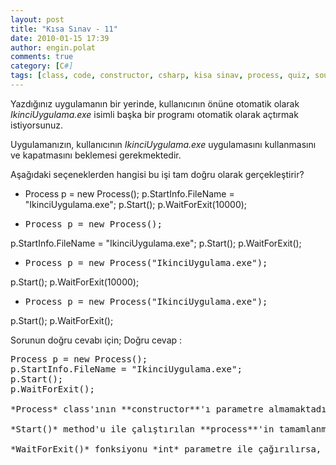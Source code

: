 ```yaml
---
layout: post
title: "Kısa Sınav - 11"
date: 2010-01-15 17:39
author: engin.polat
comments: true
category: [C#]
tags: [class, code, constructor, csharp, kisa sinav, process, quiz, source, start, startinfo, waitforexit]
---
```

Yazdığınız uygulamanın bir yerinde, kullanıcının önüne otomatik olarak *IkinciUygulama.exe* isimli başka bir programı otomatik olarak açtırmak istiyorsunuz.

Uygulamanızın, kullanıcının *IkinciUygulama.exe* uygulamasını kullanmasını ve kapatmasını beklemesi gerekmektedir.

Aşağıdaki seçeneklerden hangisi bu işi tam doğru olarak gerçekleştirir?


*   Process p = new Process();
p.StartInfo.FileName = "IkinciUygulama.exe";
p.Start();
p.WaitForExit(10000);</pre>

*   <pre class="brush:csharp">Process p = new Process();
p.StartInfo.FileName = "IkinciUygulama.exe";
p.Start();
p.WaitForExit();</pre>

*   <pre class="brush:csharp">Process p = new Process("IkinciUygulama.exe");
p.Start();
p.WaitForExit(10000);</pre>

*   <pre class="brush:csharp">Process p = new Process("IkinciUygulama.exe");
p.Start();
p.WaitForExit();</pre>

Sorunun doğru cevabı için; <!--more-->Doğru cevap :
<pre class="brush:csharp">Process p = new Process();
p.StartInfo.FileName = "IkinciUygulama.exe";
p.Start();
p.WaitForExit();

*Process* class'ının **constructor**'ı parametre almamaktadır. Çalıştırılacak uygulamanın yolu *StartInfo.FileName* **property**'si ile verilmelidir.

*Start()* method'u ile çalıştırılan **process**'in tamamlanmasının beklenilmesi gerektiği durumlarda *WaitForExit()* method'u parametresiz kullanılır.

*WaitForExit()* fonksiyonu *int* parametre ile çağırılırsa, *int* değişken ile belirtilen süre sonra (**milisaniye cinsinden**) uygulama, çalıştırılan uygulamanın kapatılmasını beklemeden çalışmaya devam eder.

